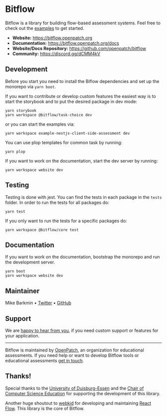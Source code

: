 # Bitflow

Bitflow is a library for building flow-based assessment systems. Feel free to check out the [examples](https://github.com/openpatch/bitflow/tree/main/examples/) to get started.

- **Website:** https://bitflow.openpatch.org
- **Documentation:** https://bitflow.openpatch.org/docs
- **Website/Docs Repository:** https://github.com/openpatch/bitflow
- **Community:** https://discord.gg/dCMM4kV

## Development

Before you start you need to install the Biflow dependencies and set up the monorepo via `yarn boot`.

If you want to contribute or develop custom features the easiest way is to start the storybook and to put the desired package in dev mode:

```
yarn storybook
yarn workspace @bitflow/task-choice dev
```

or you can start the examples via:

```
yarn workspace example-nextjs-client-side-assessment dev
```

You can use plop templates for common task by running:

```
yarn plop
```

If you want to work on the documentation, start the dev server by running:
```
yarn workspace website dev
```

## Testing

Testing is done with jest. You can find the tests in each package in the `tests` folder. In order to run the tests for all packages do:

```
yarn test
```

If you only want to run the tests for a specific packages do:

```
yarn workspace @bitflow/core test
```

## Documentation

If you want to work on the documentation, bootstrap the monorepo and run the
development server.

```
yarn boot
yarn workspace website dev
```

## Maintainer

Mike Barkmin • [Twitter](https://twitter.com/mikebarkmin) • [GitHub](https://github.com/mikebarkmin/)

## Support

We are [happy to hear from you](mailto:contact@openpatch.org), if you need custom support or features for your application.

---

Bitflow is maintained by [OpenPatch](https://openpatch.org), an organization for educational assessments. If you need help or want to develop Bitflow tools or educational assessments [get in touch](mailto:contact@openpatch.org).

## Thanks!

Special thanks to the [University of Duisburg-Essen](https://uni-due.de) and the [Chair of Computer Science Education](https://www.ddi.wiwi.uni-due.de/) for supporting the development of this library.

Another huge shoutout to [webkid](https://webkid.io/) for developing and maintaining [React Flow](https://github.com/wbkd/react-flow/). This library is the core of Bitflow.
